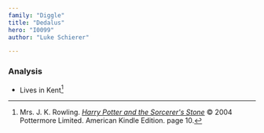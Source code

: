 ```yaml
---
family: "Diggle"
title: "Dedalus"
hero: "I0099"
author: "Luke Schierer"

---
```



### Analysis

* Lives in Kent[^220927-4]

[^220927-4]: Mrs. J. K. Rowling.
    _[Harry Potter and the Sorcerer's Stone](https://www.librarything.com/work/5403381/book/225886281)_
    © 2004 Pottermore Limited. American Kindle Edition. page 10.

